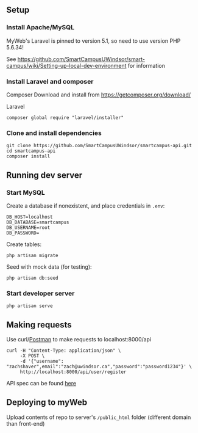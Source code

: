 ## Setup

### Install Apache/MySQL
MyWeb's Laravel is pinned to version 5.1, so need to use version PHP 5.6.34!

See https://github.com/SmartCampusUWindsor/smart-campus/wiki/Setting-up-local-dev-environment for information

### Install Laravel and composer
Composer 
Download and install from https://getcomposer.org/download/

Laravel
```
composer global require "laravel/installer"
```

### Clone and install dependencies

```
git clone https://github.com/SmartCampusUWindsor/smartcampus-api.git
cd smartcampus-api
composer install
```

## Running dev server

### Start MySQL
Create a database if nonexistent, and place credentials in `.env`:
```
DB_HOST=localhost
DB_DATABASE=smartcampus
DB_USERNAME=root
DB_PASSWORD=
```

Create tables:
```
php artisan migrate
```

Seed with mock data (for testing):
```
php artisan db:seed
```

### Start developer server

```
php artisan serve
```


## Making requests

Use curl/[Postman](https://www.getpostman.com/) to make requests to localhost:8000/api

```
curl -H "Content-Type: application/json" \
     -X POST \
     -d '{"username": "zachshaver",email":"zach@uwindsor.ca","password":"password1234"}' \
     http://localhost:8000/api/user/register
```

API spec can be found [here](https://github.com/SmartCampusUWindsor/smartcampus-api/wiki/API-Spec)

## Deploying to myWeb

Upload contents of repo to server's `/public_html` folder (different domain than front-end)